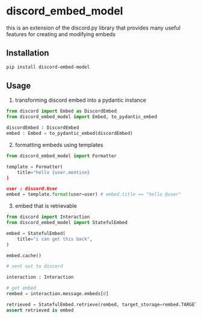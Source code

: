 # discord_embed_model

this is an extension of the discord.py library that provides many useful features for creating and modifying embeds

## Installation

```bash
pip install discord-embed-model
```

## Usage

1. transforming discord embed into a pydantic instance

```py
from discord import Embed as DiscordEmbed
from discord_embed_model import Embed, to_pydantic_embed

discordEmbed : DiscordEmbed
embed : Embed = to_pydantic_embed(discordEmbed)
```

2. formatting embeds using templates

```py
from discord_embed_model import Formatter

template = Formatter(
    title="hello {user.mention}
)

user : discord.User
embed = template.format(user=user) # embed.title == "hello @user"
```

3. embed that is retrievable

```py
from discord import Interaction
from discord_embed_model import StatefulEmbed

embed = StatefulEmbed(
    title="i can get this back",
)

embed.cache()

# sent out to discord

interaction : Interaction

# get embed
rembed = interaction.message.embeds[0]

retrieved = StatefulEmbed.retrieve(rembed, target_storage=rembed.TARGET_STORAGE, method=rembed.TARGET_CONTEXT)
assert retrieved is embed

```
